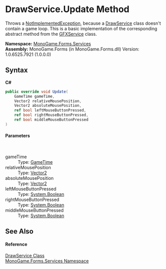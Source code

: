 # DrawService.Update Method 
 

Throws a <a href="http://msdn2.microsoft.com/en-us/library/6byb74h9" target="_blank">NotImplementedException</a>, because a <a href="5d951285-f30c-49cd-61f0-403145659820">DrawService</a> class doesn't contain a game loop. This is a basic implementation of the corresponding abstract method from the <a href="843019aa-13ba-6e12-701f-4f88fdd1092a">GFXService</a> class.

**Namespace:**&nbsp;<a href="0e732159-5c83-72a0-ba31-6e6659d34a21">MonoGame.Forms.Services</a><br />**Assembly:**&nbsp;MonoGame.Forms (in MonoGame.Forms.dll) Version: 1.0.6525.7921 (1.0.0.0)

## Syntax

**C#**<br />
``` C#
public override void Update(
	GameTime gameTime,
	Vector2 relativeMousePosition,
	Vector2 absoluteMousePosition,
	ref bool leftMouseButtonPressed,
	ref bool rightMouseButtonPressed,
	ref bool middleMouseButtonPressed
)
```


#### Parameters
&nbsp;<dl><dt>gameTime</dt><dd>Type: <a href="http://msdn2.microsoft.com/en-us/library/bb197031" target="_blank">GameTime</a><br /></dd><dt>relativeMousePosition</dt><dd>Type: <a href="http://msdn2.microsoft.com/en-us/library/bb199660" target="_blank">Vector2</a><br /></dd><dt>absoluteMousePosition</dt><dd>Type: <a href="http://msdn2.microsoft.com/en-us/library/bb199660" target="_blank">Vector2</a><br /></dd><dt>leftMouseButtonPressed</dt><dd>Type: <a href="http://msdn2.microsoft.com/en-us/library/a28wyd50" target="_blank">System.Boolean</a><br /></dd><dt>rightMouseButtonPressed</dt><dd>Type: <a href="http://msdn2.microsoft.com/en-us/library/a28wyd50" target="_blank">System.Boolean</a><br /></dd><dt>middleMouseButtonPressed</dt><dd>Type: <a href="http://msdn2.microsoft.com/en-us/library/a28wyd50" target="_blank">System.Boolean</a><br /></dd></dl>

## See Also


#### Reference
<a href="5d951285-f30c-49cd-61f0-403145659820">DrawService Class</a><br /><a href="0e732159-5c83-72a0-ba31-6e6659d34a21">MonoGame.Forms.Services Namespace</a><br />